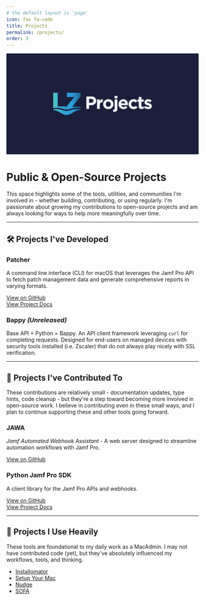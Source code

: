 ```yaml
---
# the default layout is 'page'
icon: fas fa-code
title: Projects
permalink: /projects/
order: 3
---
```


![ProjectsBanner](assets/img/Projects-Banner.png)

# Public & Open-Source Projects

This space highlights some of the tools, utilities, and communities I'm involved in - whether building, contributing, or using regularly. I'm passionate about growing my contributions to open-source projects and am always looking for ways to help more meaningfully over time.

---

## 🛠️ Projects I've Developed

### **Patcher**

A command line interface (CLI) for macOS that leverages the Jamf Pro API to fetch patch management data and generate comprehensive reports in varying formats.

[View on GitHub](https://github.com/liquidz00/Patcher)
<br>
[View Project Docs](https://patcher.liquidzoo.io)

### **Bappy** *(Unreleased)*

Base API + Python = Bappy. An API client framework leveraging `curl` for completing requests. Designed for end-users on managed devices with security tools installed (i.e. Zscaler) that do not always play nicely with SSL verification.

---

## 🤝 Projects I've Contributed To

These contributions are relatively small - documentation updates, type hints, code cleanup - but they're a step toward becoming more involved in open-source work. I believe in contributing even in these small ways, and I plan to continue supporting these and other tools going forward. 

### **JAWA**

*Jamf Automated Webhook Assistant* - A web server designed to streamline automation workflows with Jamf Pro.

[View on GitHub](https://github.com/jamf/JAWA)

### **Python Jamf Pro SDK**

A client library for the Jamf Pro APIs and webhooks. 

[View on GitHub](https://github.com/macadmins/jamf-pro-sdk-python)
<br>
[View Project Docs](https://macadmins.github.io/jamf-pro-sdk-python)

---

## 🧰 Projects I Use Heavily

These tools are foundational to my daily work as a MacAdmin. I may not have contributed code (yet), but they've absolutely influenced my workflows, tools, and thinking. 

- [Installomator](https://github.com/Installomator/Installomator)
- [Setup Your Mac](https://github.com/setup-your-mac/Setup-Your-Mac)
- [Nudge](https://github.com/macadmins/nudge)
- [SOFA](https://sofa.macadmins.io/)
